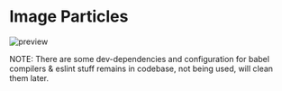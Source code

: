 # Image Particles
![preview](https://user-images.githubusercontent.com/10692276/30023977-18ffbbec-91b5-11e7-984f-e19c4584f404.gif)

NOTE:
There are some dev-dependencies and configuration for babel compilers & eslint stuff remains in codebase, not being used, will clean them later.
